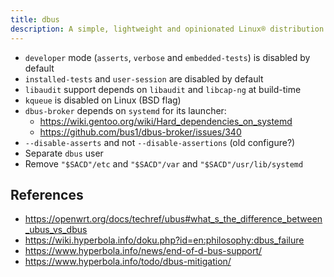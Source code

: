 ```yaml
---
title: dbus
description: A simple, lightweight and opinionated Linux® distribution based on musl libc and toybox
---
```


- `developer` mode (`asserts`, `verbose` and `embedded-tests`) is disabled by default
- `installed-tests` and `user-session` are disabled by default
- `libaudit` support depends on `libaudit` and `libcap-ng` at build-time
- `kqueue` is disabled on Linux (BSD flag)
- `dbus-broker` depends on `systemd` for its launcher:
  - https://wiki.gentoo.org/wiki/Hard_dependencies_on_systemd
  - https://github.com/bus1/dbus-broker/issues/340
- `--disable-asserts` and not `--disable-assertions` (old configure?)
- Separate `dbus` user
- Remove `"$SACD"/etc` and `"$SACD"/var` and `"$SACD"/usr/lib/systemd`

## References
- https://openwrt.org/docs/techref/ubus#what_s_the_difference_between_ubus_vs_dbus
- https://wiki.hyperbola.info/doku.php?id=en:philosophy:dbus_failure
- https://www.hyperbola.info/news/end-of-d-bus-support/
- https://www.hyperbola.info/todo/dbus-mitigation/
